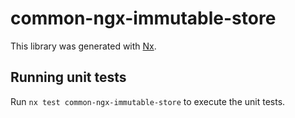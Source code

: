 # common-ngx-immutable-store

This library was generated with [Nx](https://nx.dev).

## Running unit tests

Run `nx test common-ngx-immutable-store` to execute the unit tests.
